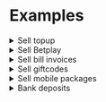 # Examples

<details>

<summary>Sell topup</summary>

```json
{
  "data": {
    "productId": 10000,
    "customerCellphone": "32212341010",
    "amount": 1000
  },
  "_version": "1.7.13",
  "_channel": "WS",
  "_geolocation": null
}
```

</details>

<details>

<summary>Sell Betplay</summary>

El campo \_geolocation se valida si el producto está activo contra la ciudad más cercana

```json

{
  "data": {
    "productId": 206000,
    "customerDocument": "123456",
    "customerCellphone": "32212341010",
    "amount": 1000
  },
  "_version": "1.7.13",
  "_channel": "WS",
  "_geolocation": {
    "commerceId": 10,
    "address": "Calle 10",
    "lat": 35.9501734,
    "lon": 14.413812,
    "accuracy": 15.321
  }
}
```

</details>

<details>

<summary>Sell bill invoices</summary>

```json
{
  "data": {
    "productId": 527611,
    "reference": "8612312",
    "customerCellphone": "3148527176"
    "amount": 29500
  },
  "_version": "1.10.2",
  "_channel": "WS",
  "_geolocation": null
}
```

</details>

<details>

<summary>Sell giftcodes</summary>

```json
  "data": {
    "productId": 101001,
    "customerCellphone": "3148527176",
    "customerEmail": "luis.correal@bemovil.net",
    "amount": 20000
  },
  "_version": "1.10.2",
  "_channel": "WS",
  "_geolocation": null
}
```

</details>

<details>

<summary>Sell mobile packages</summary>

```json
{
  "data": {
    "productId": 20043,
    "customerCellphone": "3148527176",
    "amount": 16000
  },
  "_deviceId": "6c7ec409-249a-4f21-9a92-720e441fd998",
  "_version": "1.10.2",
  "_channel": "WS",
  "_geolocation": null
}
```

</details>

<details>

<summary>Bank deposits</summary>

```jsonp
{
  "data": {
    "productId": 411001,
    "amount": 300000,
    "accountType": "1",
    "accountNumber": "666777666",
    "customerCellphone": "3148527176",
    "customerDocument": "1198674521"
  },
  "_channel": "WS",
  "_geolocation": {
    "lat": 4.551174364972845,
    "lon": -75.66465588419928,
    "accuracy": 124
  }
}
```

</details>
